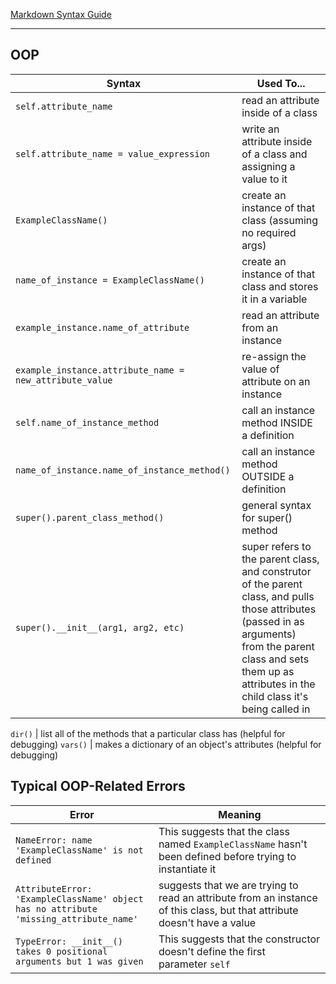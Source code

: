 [Markdown Syntax Guide](https://www.markdownguide.org/basic-syntax/)

---

## **OOP**

Syntax | Used To...
--- | ---
`self.attribute_name` | read an attribute inside of a class
`self.attribute_name = value_expression` |  write an attribute inside of a class and assigning a value to it
`ExampleClassName()` | create an instance of that class (assuming no required args)
`name_of_instance = ExampleClassName()` | create an instance of that class and stores it in a variable
`example_instance.name_of_attribute` | read an attribute from an instance 
`example_instance.attribute_name = new_attribute_value` | re-assign the value of attribute on an instance 
`self.name_of_instance_method` | call an instance method INSIDE a definition
`name_of_instance.name_of_instance_method()` | call an instance method OUTSIDE a definition
`super().parent_class_method() ` | general syntax for super() method
`super().__init__(arg1, arg2, etc)` | super refers to the parent class, and construtor of the parent class, and pulls those attributes (passed in as arguments) from the parent class and sets them up as attributes in the child class it's being called in 

`dir()` | list all of the methods that a particular class has (helpful for debugging)
`vars()` | makes a dictionary of an object's attributes (helpful for debugging)



## **Typical OOP-Related Errors**
Error | Meaning
--- | ---
`NameError: name 'ExampleClassName' is not defined` | This suggests that the class named `ExampleClassName` hasn't been defined before trying to instantiate it
`AttributeError: 'ExampleClassName' object has no attribute 'missing_attribute_name'` | suggests that we are trying to read an attribute from an instance of this class, but that attribute doesn't have a value
`TypeError: __init__() takes 0 positional arguments but 1 was given` | This suggests that the constructor doesn't define the first parameter `self`